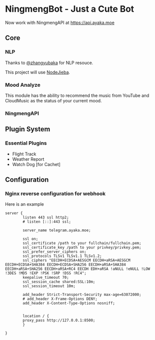 # NingmengBot - Just a Cute Bot

Now work with NingmengAPI at https://api.ayaka.moe

## Core

### NLP

Thanks to [@zhangyubaka](https://github.com/zhangyubaka) for NLP resouce.

This project will use [NodeJieba](https://github.com/yanyiwu/nodejieba).

### Mood Analyze

This module has the ability to recommend the music from YouTube and CloudMusic as the status of your current mood.

### NingmengAPI

## Plugin System

### Essential Plugins

- Flight Track
- Weather Report
- Watch Dog [for Cachet]

## Configuration

### Nginx reverse configuration for webhook

Here is an example

```
server {
        listen 443 ssl http2;
        # listen [::]:443 ssl;

        server_name telegram.ayaka.moe;

        ssl on;
        ssl_certificate /path to your fullchain/fullchain.pem;
        ssl_certificate_key /path to your privkey/privkey.pem;
        ssl_prefer_server_ciphers on;
        ssl_protocols TLSv1 TLSv1.1 TLSv1.2;
        ssl_ciphers "EECDH+ECDSA+AESGCM EECDH+aRSA+AESGCM EECDH+ECDSA+SHA384 EECDH+ECDSA+SHA256 EECDH+aRSA+SHA384 EECDH+aRSA+SHA256 EECDH+aRSA+RC4 EECDH EDH+aRSA !aNULL !eNULL !LOW !3DES !MD5 !EXP !PSK !SRP !DSS !RC4";
        keepalive_timeout 70;
        ssl_session_cache shared:SSL:10m;
        ssl_session_timeout 10m;

        add_header Strict-Transport-Security max-age=63072000;
        # add_header X-Frame-Options DENY;
        add_header X-Content-Type-Options nosniff;


        location / {
		proxy_pass http://127.0.0.1:8500;
    	}

}
```
